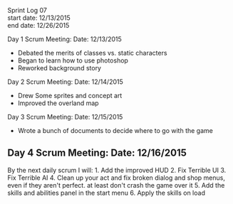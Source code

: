 Sprint Log 07 <br>
start date: 12/13/2015 <br>
end date: 12/26/2015 <br>

Day 1 Scrum Meeting:
Date: 12/13/2015
 - Debated the merits of classes vs. static characters
 - Began to learn how to use photoshop
 - Reworked background story

Day 2 Scrum Meeting:
Date: 12/14/2015
 - Drew Some sprites and concept art
 - Improved the overland map

Day 3 Scrum Meeting:
Date: 12/15/2015
 - Wrote a bunch of documents to decide where to go with the game

Day 4 Scrum Meeting:
Date: 12/16/2015
 - 

By the next daily scrum I will:
	1. Add the improved HUD
	2. Fix Terrible UI
	3. Fix Terrible AI
	4. Clean up your act and fix broken dialog and shop menus, even if they aren't perfect. at least don't crash the game over it
	5. Add the skills and abilities panel in the start menu
	6. Apply the skills on load 